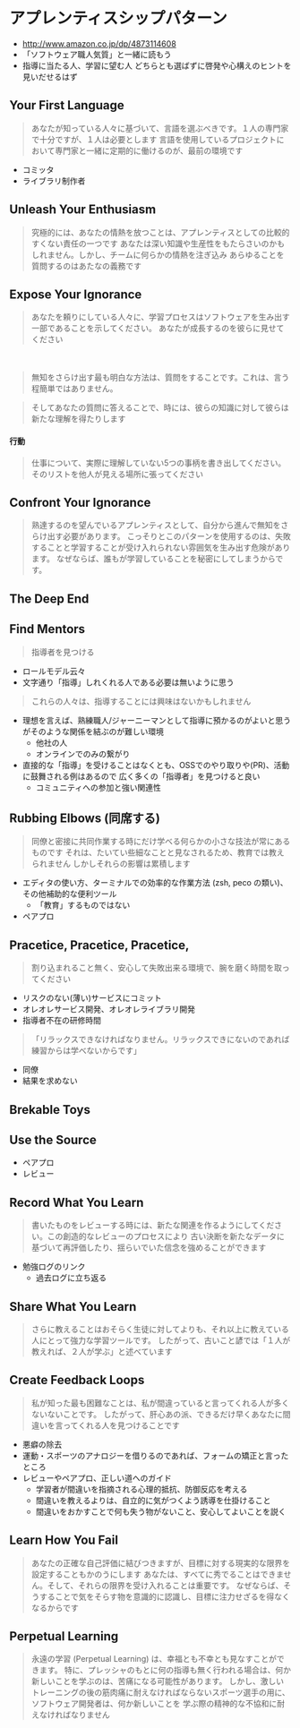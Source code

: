 # アプレンティスシップパターン

 * http://www.amazon.co.jp/dp/4873114608
 * 「ソフトウェア職人気質」と一緒に読もう
 * 指導に当たる人、学習に望む人 どちらとも選ばずに啓発や心構えのヒントを見いだせるはず

## Your First Language

> あなたが知っている人々に基づいて、言語を選ぶべきです。１人の専門家で十分ですが、１人は必要とします
> 言語を使用しているプロジェクトにおいて専門家と一緒に定期的に働けるのが、最前の環境です

 * コミッタ
 * ライブラリ制作者

## Unleash Your Enthusiasm

 > 究極的には、あなたの情熱を放つことは、アプレンティスとしての比較的すくない責任の一つです
 > あなたは深い知識や生産性をもたらさいのかもしれません。しかし、チームに何らかの情熱を注ぎ込み
 > あらゆることを質問するのはあたなの義務です

## Expose Your Ignorance

> あなたを頼りにしている人々に、学習プロセスはソフトウェアを生み出す一部であることを示してください。
> あなたが成長するのを彼らに見せてください

 　
> 無知をさらけ出す最も明白な方法は、質問をすることです。これは、言う程簡単ではありません。
　

> そしてあなたの質問に答えることで、時には、彼らの知識に対して彼らは新たな理解を得たりします

#### 行動

> 仕事について、実際に理解していない5つの事柄を書き出してください。
> そのリストを他人が見える場所に張ってください

## Confront Your Ignorance

> 熟達するのを望んでいるアプレンティスとして、自分から進んで無知をさらけ出す必要があります。
> こっそりとこのパターンを使用するのは、失敗することと学習することが受け入れられない雰囲気を生み出す危険があります。
> なぜならば、誰もが学習していることを秘密にしてしまうからです。

## The Deep End

## Find Mentors

> 指導者を見つける

 * ロールモデル云々
 * 文字通り「指導」しれくれる人である必要は無いように思う

> これらの人々は、指導することには興味はないかもしれません

 * 理想を言えば、熟練職人/ジャーニーマンとして指導に預かるのがよいと思うがそのような関係を結ぶのが難しい環境
   * 他社の人
   * オンラインでのみの繋がり
 * 直接的な「指導」を受けることはなくとも、OSSでのやり取りや(PR)、活動に鼓舞される例はあるので 広く多くの「指導者」を見つけると良い
   * コミュニティへの参加と強い関連性

## Rubbing Elbows (同席する)

> 同僚と密接に共同作業する時にだけ学べる何らかの小さな技法が常にあるものです
> それは、たいてい些細なことと見なされるため、教育では教えられません
> しかしそれらの影響は累積します

 * エディタの使い方、ターミナルでの効率的な作業方法 (zsh, peco の類い)、その他補助的な便利ツール
   * 「教育」するものではない
 * ペアプロ

## Pracetice, Pracetice, Pracetice,

> 割り込まれること無く、安心して失敗出来る環境で、腕を磨く時間を取ってください

 * リスクのない(薄い)サービスにコミット
 * オレオレサービス開発、オレオレライブラリ開発
 * 指導者不在の研修時間

> 「リラックスできなければなりません。リラックスできにないのであれば練習からは学べないからです」

 * 同僚
 * 結果を求めない

## Brekable Toys

## Use the Source

 * ペアプロ
 * レビュー

## Record What You Learn

> 書いたものをレビューする時には、新たな関連を作るようにしてください。この創造的なレビューのプロセスにより
> 古い決断を新たなデータに基づいて再評価したり、揺らいでいた信念を強めることができます

 * 勉強ログのリンク
   * 過去ログに立ち返る

## Share What You Learn

> さらに教えることはおそらく生徒に対してよりも、それ以上に教えている人にとって強力な学習ツールです。
> したがって、古いこと諺では「１人が教えれば、２人が学ぶ」と述べています

## Create Feedback Loops

> 私が知った最も困難なことは、私が間違っていると言ってくれる人が多くないないことです。
> したがって、肝心あの派、できるだけ早くあなたに間違いを言ってくれる人を見つけることです

 * 悪癖の除去 
 * 運動・スポーツのアナロジーを借りるのであれば、フォームの矯正と言ったところ
 * レビューやペアプロ、正しい道へのガイド
   * 学習者が間違いを指摘される心理的抵抗、防御反応を考える
   * 間違いを教えるよりは、自立的に気がつくよう誘導を仕掛けること
   * 間違いをおかすことで何も失う物がないこと、安心してよいことを説く

## Learn How You Fail

> あなたの正確な自己評価に結びつきますが、目標に対する現実的な限界を設定することもかのうにします
> あなたは、すべてに秀でることはできません。そして、それらの限界を受け入れることは重要です。
> なぜならば、そうすることで気をそらす物を意識的に認識し、目標に注力せざるを得なくなるからです

## Perpetual Learning

> 永遠の学習 (Perpetual Learning) は、幸福とも不幸とも見なすことができます。
> 特に、プレッシャのもとに何の指導も無く行われる場合は、何か新しいことを学ぶのは、苦痛になる可能性があります。
> しかし、激しいトレーニングの後の筋肉痛に耐えなければならないスポーツ選手の用に、ソフトウェア開発者は、何か新しいことを
> 学ぶ際の精神的な不協和に耐えなければなりません


